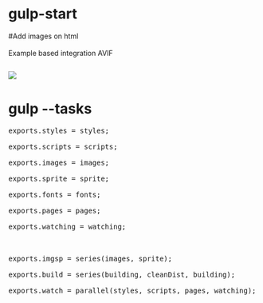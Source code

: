# gulp-start

#Add images on html<br>
<br>
Example based integration AVIF<br>
<code>
<picture>
    <source type="image/avif" srcset="./to/show.avif" />
    <source type="image/webp" srcset="./to/show.webp" />
    <img src="./to/show.png">
</picture>
</code>

# gulp --tasks
<pre>
exports.styles = styles;<br>
exports.scripts = scripts;<br>
exports.images = images;<br>
exports.sprite = sprite;<br>
exports.fonts = fonts;<br>
exports.pages = pages;<br>
exports.watching = watching;<br>
<br>
exports.imgsp = series(images, sprite);<br>
exports.build = series(building, cleanDist, building);<br>
exports.watch = parallel(styles, scripts, pages, watching);<br>
</pre>
